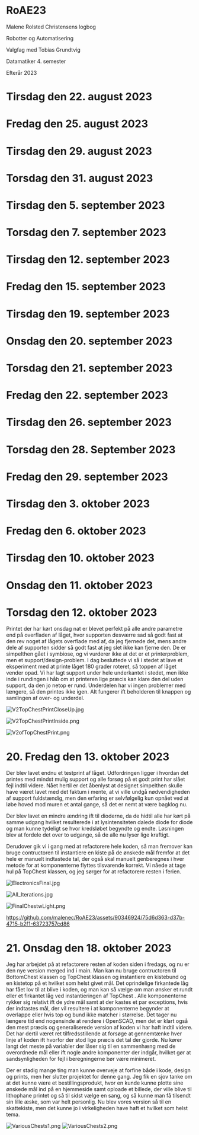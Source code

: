 # RoAE23
Malene Rolsted Christensens logbog

Robotter og Automatisering

Valgfag med Tobias Grundtvig

Datamatiker 4. semester

Efterår 2023

# Tirsdag den 22. august 2023

# Fredag den 25. august 2023

# Tirsdag den 29. august 2023

# Torsdag den 31. august 2023

# Tirsdag den 5. september 2023

# Torsdag den 7.  september 2023

# Tirsdag den 12. september 2023

# Fredag den 15. september 2023

# Tirsdag den 19. september 2023

# Onsdag den 20. september 2023

# Torsdag den 21. september 2023

# Fredag den 22. september 2023

# Tirsdag den 26. september 2023

# Torsdag den 28. September 2023

# Fredag den 29. september 2023

# Tirsdag den 3. oktober 2023

# Fredag den 6. oktober 2023

# Tirsdag den 10. oktober 2023

# Onsdag den 11. oktober 2023


# Torsdag den 12. oktober 2023

Printet der har kørt onsdag nat er blevet perfekt på alle andre parametre end på overfladen af låget, hvor supporten desværre sad så godt fast at den rev noget af lågets overflade med af, da jeg fjernede det, mens andre dele af supporten sidder så godt fast at jeg slet ikke kan fjerne den. De er simpelthen gået i symbiose, og vi vurderer ikke at det er et printerproblem, men et support/design-problem. I dag besluttede vi så i stedet at lave et eksperiment med at printe låget 180 grader roteret, så toppen af låget vender opad. Vi har lagt support under hele underkantet i stedet, men ikke inde i rundingen i håb om at printeren lige præcis kan klare den del uden support, da den jo netop er rund. Underdelen har vi ingen problemer med længere, så den printes ikke igen. Alt fungerer ift beholderen til knappen og samlingen af over- og underdel.

![V2TopChestPrintCloseUp.jpg](Images/V2TopChestPrintCloseUp.jpg)

![V2TopChestPrintInside.png](Images/V2TopChestPrintInside.png)

![V2ofTopChestPrint.png](Images/V2ofTopChestPrint.png)

# 20. Fredag den 13. oktober 2023
Der blev lavet endnu et testprint af låget. Udfordringen ligger i hvordan det printes med mindst mulig support og alle forsøg på et godt print har slået fejl indtil videre. Nået hertil er det åbenlyst at designet simpelthen skulle have været lavet med det faktum i mente, at vi ville undgå nødvendigheden af support fuldstændig, men den erfaring er selvfølgelig kun opnået ved at løbe hoved mod muren et antal gange, så det er nemt at være bagklog nu.

Der blev lavet en mindre ændring ift til dioderne, da de hidtil alle har kørt på samme udgang hvilket resulterede i at lysintensiteten dalede diode for diode og man kunne tydeligt se hvor kredsløbet begyndte og endte. Løsningen blev at fordele det over to udgange, så de alle nu lyser lige kraftigt.

Derudover gik vi i gang med at refactorere hele koden, så man fremover kan bruge contructoren til instantiere en kiste på de ønskede mål fremfor at det hele er manuelt indtastede tal, der også skal manuelt genberegnes i hver metode for at komponenterne flyttes tilsvarende korrekt. Vi nåede at tage hul på TopChest klassen, og jeg sørger for at refactorere resten i ferien.

![ElectronicsFinal.jpg](Images/ElectronicsFinal.jpg)

![All_Iterations.jpg](Images/All_Iterations.jpg)

![FinalChestwLight.png](Images/FinalChestwLight.png)

https://github.com/malenec/RoAE23/assets/90346924/75d6d363-d37b-4715-b2f1-63723757cd86

# 21. Onsdag den 18. oktober 2023
Jeg har arbejdet på at refactorere resten af koden siden i fredags, og nu er den nye version merged ind i main.
Man kan nu bruge contructoren til BottomChest klassen og TopChest klassen og instantiere en kistebund og en kistetop på et hvilket som helst givet mål. Det oprindelige firkantede låg har fået lov til at blive i koden, og man kan så vælge om man ønsker et rundt eller et firkantet låg ved instantieringen af TopChest . Alle komponenterne rykker sig relativt ift de ydre mål samt at der kastes et par exceptions, hvis der indtastes mål, der vil resultere i at komponenterne begynder at overlappe eller hvis top og bund ikke matcher i størrelse. Det tager nu længere tid end nogensinde at rendere i OpenSCAD, men det er klart også den mest præcis og generaliserede version af koden vi har haft indtil videre. Det har dertil været ret tilfredsstillende at forsøge at gennemtænke hver linje af koden ift hvorfor der stod lige præcis det tal der gjorde. Nu kører langt det meste på variabler der låser sig til en sammenhæng med de overordnede mål eller ift nogle andre komponenter der indgår, hvilket gør at sandsynligheden for fejl i beregningerne bør være minimeret.

Der er stadig mange ting man kunne overveje at forfine både i kode, design og prints, men her slutter projektet for denne gang. Jeg fik en sjov tanke om at det kunne være et bestillingsprodukt, hvor en kunde kunne plotte sine ønskede mål ind på en hjemmeside samt oploade et billede, der ville blive til lithophane printet og så til sidst vælge en sang, og så kunne man få tilsendt sin lille æske, som var helt personlig. Nu blev vores version så til en skattekiste, men det kunne jo i virkeligheden have haft et hvilket som helst tema.

![VariousChests1.png](Images/VariousChests1.png)
![VariousChests2.png](Images/VariousChests2.png)
